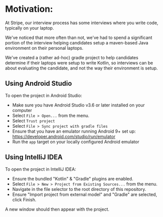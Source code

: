 # Motivation:

At Stripe, our interview process has some interviews where you write
code, typically on your laptop.

We've noticed that more often than not, we've had to spend a significant
portion of the interview helping candidates setup a maven-based Java
environment on their personal laptops.

We've created a (rather ad-hoc) gradle project to help candidates
determine if their laptops were setup to write Kotlin, so interviews can
be about evaluating the candidate, and not the way their environment is
setup.

## Using Android Studio

To open the project in Android Studio:
- Make sure you have Android Studio v3.6 or later installed on your computer
- Select `File > Open...` from the menu.
- Select `Trust project`
- Select `File > Sync project with gradle files`
- Ensure that you have an emulator running Android 9+ set up:
    https://developer.android.com/studio/run/emulator
- Run the `app` target on your locally configured Android emulator

## Using IntelliJ IDEA

To open the project in IntelliJ IDEA:

- Ensure the bundled "Kotlin" & "Gradle" plugins are enabled.
- Select `File > New > Project from Existing Sources...` from the menu.
- Navigate in the file selector to the root directory of this repository.
- Ensure "Import project from external model" and "Gradle" are selected, click Finish.

A new window should then appear with the project.
